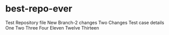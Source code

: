 # best-repo-ever

Test Repository file
New Branch-2 changes
Two Changes
Test case details
One
Two
Three
Four
Eleven
Twelve
Thirteen
